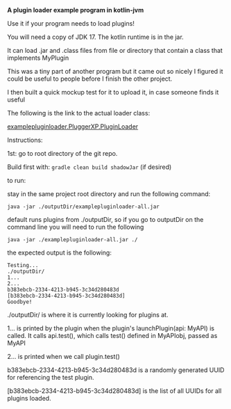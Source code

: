 **A plugin loader example program in kotlin-jvm**

Use it if your program needs to load plugins!

You will need a copy of JDK 17. The kotlin runtime is in the jar.

It can load .jar and .class files from file or directory that contain a class that implements MyPlugin

This was a tiny part of another program but it came out so nicely I figured it could be useful to people before I finish the other project.

I then built a quick mockup test for it to upload it, in case someone finds it useful

The following is the link to the actual loader class:

[examplepluginloader.PluggerXP.PluginLoader](examplepluginloader/src/main/kotlin/examplepluginloader/PluggerXP/PluginLoader.kt)

Instructions:

1st: go to root directory of the git repo.

Build first with: ```gradle clean build shadowJar``` (if desired)

to run:

stay in the same project root directory and run the following command:

```java -jar ./outputDir/examplepluginloader-all.jar```

default runs plugins from ./outputDir, so if you go to outputDir on the command line you will need to run the following

```java -jar ./examplepluginloader-all.jar ./```

the expected output is the following:

```
Testing...
./outputDir/
1...
2...
b383ebcb-2334-4213-b945-3c34d280483d
[b383ebcb-2334-4213-b945-3c34d280483d]
Goodbye!
```

./outputDir/ is where it is currently looking for plugins at.

1... is printed by the plugin when the plugin's launchPlugin(api: MyAPI) is called. It calls api.test(), which calls test() defined in MyAPIobj, passed as MyAPI

2... is printed when we call plugin.test()

b383ebcb-2334-4213-b945-3c34d280483d is a randomly generated UUID for referencing the test plugin.

\[b383ebcb-2334-4213-b945-3c34d280483d\] is the list of all UUIDs for all plugins loaded.